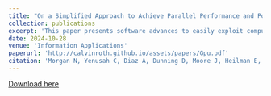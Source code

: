 ```yaml
---
title: "On a Simplified Approach to Achieve Parallel Performance and Portability Across CPU and GPU Architectures"
collection: publications
excerpt: 'This paper presents software advances to easily exploit computer architectures consisting of a multi-core CPU and CPU+GPU to accelerate diverse types of high-performance computing (HPC) applications using a single code implementation. The paper describes and demonstrates the performance of the open-source C++ matrix and array (MATAR) library. More information can be found [here](http://calvinroth.github.io/assets/papers/Gpu.pdf)'
date: 2024-10-28
venue: 'Information Applications'
paperurl: 'http://calvinroth.github.io/assets/papers/Gpu.pdf'
citation: 'Morgan N, Yenusah C, Diaz A, Dunning D, Moore J, Heilman E, Roth C, Lieberman E, Walton S, Brown S, et al. On a Simplified Approach to Achieve Parallel Performance and Portability Across CPU and GPU Architectures. Information. 2024; 15(11):673. https://doi.org/10.3390/info15110673'
---
```


[Download here](http://calvinroth.github.io/assets/papers/Gpu.pdf)
